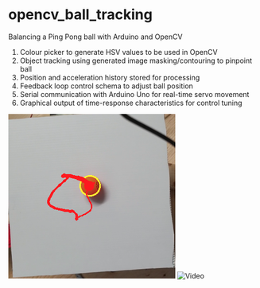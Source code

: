 # opencv_ball_tracking

Balancing a Ping Pong ball with Arduino and OpenCV

1. Colour picker to generate HSV values to be used in OpenCV
2. Object tracking using generated image masking/contouring to pinpoint ball
3. Position and acceleration history stored for processing
4. Feedback loop control schema to adjust ball position
3. Serial communication with Arduino Uno for real-time servo movement
4. Graphical output of time-response characteristics for control tuning

<img src="ball.png" alt="Ball"/>
<img src="giphy.gif" alt="Video"/>
